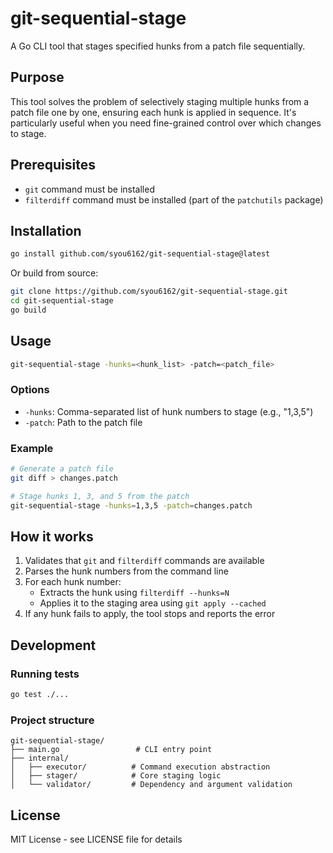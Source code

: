# git-sequential-stage

A Go CLI tool that stages specified hunks from a patch file sequentially.

## Purpose

This tool solves the problem of selectively staging multiple hunks from a patch file one by one, ensuring each hunk is applied in sequence. It's particularly useful when you need fine-grained control over which changes to stage.

## Prerequisites

- `git` command must be installed
- `filterdiff` command must be installed (part of the `patchutils` package)

## Installation

```bash
go install github.com/syou6162/git-sequential-stage@latest
```

Or build from source:

```bash
git clone https://github.com/syou6162/git-sequential-stage.git
cd git-sequential-stage
go build
```

## Usage

```bash
git-sequential-stage -hunks=<hunk_list> -patch=<patch_file>
```

### Options

- `-hunks`: Comma-separated list of hunk numbers to stage (e.g., "1,3,5")
- `-patch`: Path to the patch file

### Example

```bash
# Generate a patch file
git diff > changes.patch

# Stage hunks 1, 3, and 5 from the patch
git-sequential-stage -hunks=1,3,5 -patch=changes.patch
```

## How it works

1. Validates that `git` and `filterdiff` commands are available
2. Parses the hunk numbers from the command line
3. For each hunk number:
   - Extracts the hunk using `filterdiff --hunks=N`
   - Applies it to the staging area using `git apply --cached`
4. If any hunk fails to apply, the tool stops and reports the error

## Development

### Running tests

```bash
go test ./...
```

### Project structure

```
git-sequential-stage/
├── main.go                 # CLI entry point
├── internal/
│   ├── executor/          # Command execution abstraction
│   ├── stager/            # Core staging logic
│   └── validator/         # Dependency and argument validation
```

## License

MIT License - see LICENSE file for details